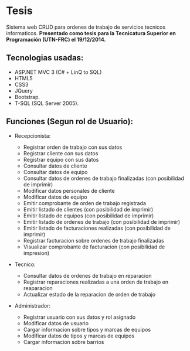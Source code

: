 # Tesis
Sistema web CRUD para ordenes de trabajo de servicios tecnicos informaticos.
**Presentado como tesis para la Tecnicatura Superior en Programación (UTN-FRC) el 19/12/2014.**

## Tecnologias usadas: 
 - ASP.NET MVC 3 (C# + LinQ to SQL)
 - HTML5
 - CSS3
 - JQuery
 - Bootstrap.
 - T-SQL (SQL Server 2005).

## Funciones (Segun rol de Usuario):
 - Recepcionista: 
   - Registrar orden de trabajo con sus datos 
   - Registrar cliente con sus datos 
   - Registrar equipo con sus datos 
   - Consultar datos de cliente 
   - Consultar datos de equipo 
   - Consultar datos de ordenes de trabajo finalizadas (con posibilidad de imprimir) 
   - Modificar datos personales de cliente 
   - Modificar datos de equipo 
   - Emitir comprobante de orden de trabajo registrada 
   - Emitir listado de clientes (con posibilidad de imprimir) 
   - Emitir listado de equipos (con posibilidad de imprimir) 
   - Emitir listado de ordenes de trabajo (con posibilidad de imprimir) 
   - Emitir listado de facturaciones realizadas (con posibilidad de imprimir) 
   - Registrar facturacion sobre ordenes de trabajo finalizadas 
   - Visualizar comprobante de facturacion (con posibilidad de impresion) 

 - Tecnico: 
   - Consultar datos de ordenes de trabajo en reparacion 
   - Registrar reparaciones realizadas a una orden de trabajo en reaparacion 
   - Actualizar estado de la reparacion de orden de trabajo 

 - Administrador: 
   - Registrar usuario con sus datos y rol asignado 
   - Modificar datos de usuario 
   - Cargar informacion sobre tipos y marcas de equipos 
   - Modificar datos de tipos y marcas de equipos 
   - Cargar informacion sobre barrios
